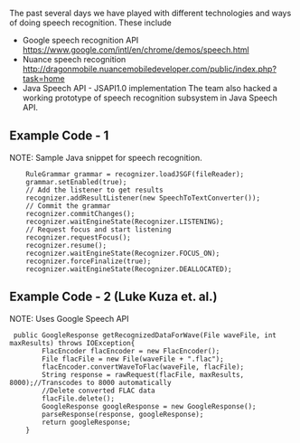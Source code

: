 The past several days we have played with different technologies and ways of doing speech recognition. These include 
* Google speech recognition API https://www.google.com/intl/en/chrome/demos/speech.html
* Nuance speech recognition http://dragonmobile.nuancemobiledeveloper.com/public/index.php?task=home
* Java Speech API - JSAPI1.0 implementation
The team also hacked a working prototype of speech recognition subsystem in Java Speech API.

## Example Code - 1 
NOTE: Sample Java snippet for speech recognition.
```
    RuleGrammar grammar = recognizer.loadJSGF(fileReader);
    grammar.setEnabled(true);
    // Add the listener to get results
    recognizer.addResultListener(new SpeechToTextConverter());
    // Commit the grammar
    recognizer.commitChanges();
    recognizer.waitEngineState(Recognizer.LISTENING);
    // Request focus and start listening
    recognizer.requestFocus();
    recognizer.resume();
    recognizer.waitEngineState(Recognizer.FOCUS_ON);
    recognizer.forceFinalize(true);
    recognizer.waitEngineState(Recognizer.DEALLOCATED);

```

## Example Code - 2 (Luke Kuza et. al.)
NOTE: Uses Google Speech API 
```
 public GoogleResponse getRecognizedDataForWave(File waveFile, int maxResults) throws IOException{
        FlacEncoder flacEncoder = new FlacEncoder();
        File flacFile = new File(waveFile + ".flac");
        flacEncoder.convertWaveToFlac(waveFile, flacFile);
        String response = rawRequest(flacFile, maxResults, 8000);//Transcodes to 8000 automatically
        //Delete converted FLAC data
        flacFile.delete();
        GoogleResponse googleResponse = new GoogleResponse();
        parseResponse(response, googleResponse);
        return googleResponse;
    }

```